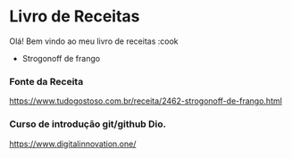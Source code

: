 # Livro de Receitas

Olá! Bem vindo ao meu livro de receitas :cook
 - Strogonoff de frango

### Fonte da Receita
https://www.tudogostoso.com.br/receita/2462-strogonoff-de-frango.html

### Curso de introdução git/github Dio.

https://www.digitalinnovation.one/